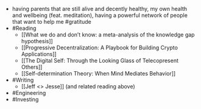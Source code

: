 - having parents that are still alive and decently healthy, my own health and wellbeing (feat. meditation), having a powerful network of people that want to help me #gratitude
- #Reading
    - [[What we do and don’t know: a meta-analysis of the knowledge gap hypothesis]]
    - [[Progressive Decentralization: A Playbook for Building Crypto Applications]]
    - [[The Digital Self: Through the Looking Glass of Telecopresent Others]]
    - [[Self-determination Theory: When Mind Mediates Behavior]]
- #Writing
    - [[Jeff <> Jesse]] (and related reading above)
- #Engineering
- #Investing
